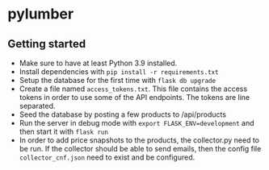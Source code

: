 # pylumber

## Getting started
* Make sure to have at least Python 3.9 installed.
* Install dependencies with `pip install -r requirements.txt`
* Setup the database for the first time with `flask db upgrade`
* Create a file named `access_tokens.txt`. This file contains the access tokens in order to use some of the API endpoints. The tokens are line separated.
* Seed the database by posting a few products to /api/products
* Run the server in debug mode with `export FLASK_ENV=development` and then start it with `flask run`
* In order to add price snapshots to the products, the collector.py need to be run. If the collector should be able to send emails, then the config file `collector_cnf.json` need to exist and be configured.